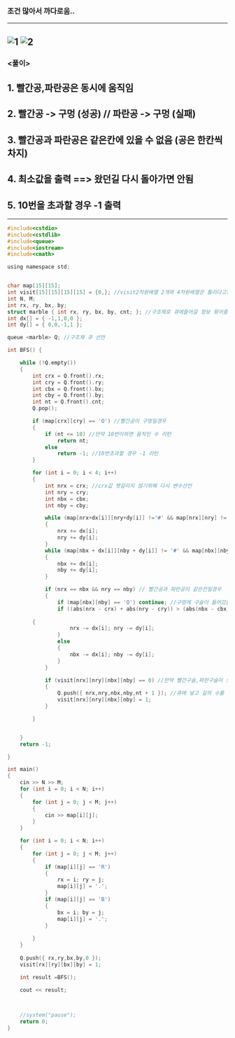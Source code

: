 ### 조건 많아서 까다로움..
--------------------------------------------------------------------------------------------------------------------
![1](https://user-images.githubusercontent.com/29946480/64435758-06734900-d0fe-11e9-8f96-4a3cea2bbae9.JPG)
![2](https://user-images.githubusercontent.com/29946480/64435760-070bdf80-d0fe-11e9-8e36-74a3202cc65f.JPG)
----------------------------------------------------------------------------------------------------------------------
### <풀이>
## 1. 빨간공,파란공은 동시에 움직임
## 2. 빨간공 -> 구멍 (성공)    // 파란공  ->  구멍 (실패)
## 3. 빨간공과 파란공은 같은칸에 있을 수 없음 (공은 한칸씩 차지)
## 4. 최소값을 출력 ==> 왔던길 다시 돌아가면 안됨
## 5. 10번을 초과할 경우 -1 출력
------------------------------------------------------------------------------------------------------------------------
```c
#include<cstdio>
#include<cstdlib>
#include<queue>
#include<iostream>
#include<cmath>

using namespace std;


char map[15][15];
int visit[15][15][15][15] = {0,}; //visit2차원배열 2개와 4차원배열은 틀리다고함!!(왜?)
int N, M;
int rx, ry, bx, by;
struct marble { int rx, ry, bx, by, cnt; }; //구조체로 큐에들어갈 정보 묶어줌
int dx[] = { -1,1,0,0 };
int dy[] = { 0,0,-1,1 };

queue <marble> Q; //구조체 큐 선언

int BFS() {

	while (!Q.empty())
	{
		int crx = Q.front().rx;
		int cry = Q.front().ry;
		int cbx = Q.front().bx;
		int cby = Q.front().by;
		int nt = Q.front().cnt;
		Q.pop();

		if (map[crx][cry] == 'O') //빨간공이 구멍일경우
		{
			if (nt <= 10) //만약 10번이하면 움직인 수 리턴
				return nt;
			else
				return -1; //10번초과할 경우 -1 리턴
		}

		for (int i = 0; i < 4; i++)
		{
			int nrx = crx; //crx값 헷갈리지 않기위해 다시 변수선언
			int nry = cry;
			int nbx = cbx;
			int nby = cby;

			while (map[nrx+dx[i]][nry+dy[i]] !='#' && map[nrx][nry] != 'O')  //빨간공의 다음이 #이아니거나 현재빨간공이 구멍에안들어갔을경우
			{
				nrx += dx[i];
				nry += dy[i];
			}	
			while (map[nbx + dx[i]][nby + dy[i]] != '#' && map[nbx][nby] != 'O')//파란공의 다음이 #이아니거나 현재빨간공이 구멍에안들어갔을경우
			{
				nbx += dx[i];
				nby += dy[i];
			}

			if (nrx == nbx && nry == nby) // 빨간공과 파란공이 같은칸일경우
			{
				if (map[nbx][nby] == 'O') continue; //구멍에 구슬이 들어갔을때 continue로  한 턴 넘김
				if ((abs(nrx - crx) + abs(nry - cry)) > (abs(nbx - cbx) + abs(nby - cby))) // 절댓값이용해서 더 많이 움직인 구슬 찾아내기
                                                                                   // r, b선언해서 위에서 한칸씩 추가할때마다 ++해서 이용할수있음 
        {
					nrx -= dx[i]; nry -= dy[i];
				}
				else
				{
					nbx -= dx[i]; nby -= dy[i];
				}
			}

			if (visit[nrx][nry][nbx][nby] == 0) //만약 빨간구슬,파란구슬이 모두 다음칸에 방문하지 않았으면
			{
				Q.push({ nrx,nry,nbx,nby,nt + 1 }); //큐에 넣고 길의 수를 1추가해준다.
				visit[nrx][nry][nbx][nby] = 1;
			}

		}


	}
	return -1;

}

int main()
{
	cin >> N >> M;
	for (int i = 0; i < N; i++)
	{
		for (int j = 0; j < M; j++)
		{
			cin >> map[i][j];
		}
	}

	for (int i = 0; i < N; i++)
	{
		for (int j = 0; j < M; j++)
		{
			if (map[i][j] == 'R')
			{
				rx = i; ry = j;
				map[i][j] = '.';
			}
			if (map[i][j] == 'B')
			{
				bx = i; by = j;
				map[i][j] = '.';
			}
				
		}
	}
	
	Q.push({ rx,ry,bx,by,0 });
	visit[rx][ry][bx][by] = 1;

	int result =BFS();

	cout << result;

	

	//system("pause");
	return 0;
}
```
